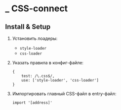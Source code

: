 # \_ CSS-connect

## Install & Setup

1. Установить лоадеры:
   - `style-loader`
   - `css-loader`
1. Указать правила в конфиг-файле:

   ```
   {
       test: /\.css$/,
       use: ['style-loader', 'css-loader']
   }
   ```

1. Импортировать главный CSS-файл в entry-файл:

   ```
   import '[address]'
   ```
